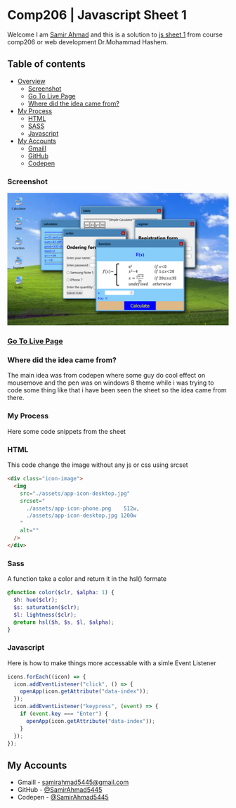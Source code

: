 # Comp206 | Javascript Sheet 1

Welcome I am [Samir Ahmad](https://github.com/SamirAhmad5445) and this is a solution to [js sheet 1](https://drive.google.com/file/d/1lOjS_C1OZBSSuOQcADZ3qUh7yHsG3100/view) from course comp206 or web development Dr.Mohammad Hashem.

## Table of contents

- [Overview](#overview)
  - [Screenshot](#screenshot)
  - [Go To Live Page](https://samirahmad5445.github.io/comp206-Sheet-1/)
  - [Where did the idea came from?](#where-did-the-idea-came-from)
- [My Process](#my-process)
  - [HTML](#html)
  - [SASS](#sass)
  - [Javascript](#javascript)
- [My Accounts](#my-accounts)
  - [Gmaill](mailto:samirahmad5445@gmail.com)
  - [GitHub](https://github.com/SamirAhmad5445)
  - [Codepen](https://codepen.io/Samir-Ahmad/)

### Screenshot

![Screenshot for my solution](./assets/screen-shot.png)

### [Go To Live Page](https://samirahmad5445.github.io/comp206-Sheet-1/)

### Where did the idea came from?

The main idea was from codepen where some guy do cool effect on mousemove and the pen was on windows 8 theme while i was trying to code some thing like that i have been seen the sheet so the idea came from there.

### My Process

Here some code snippets from the sheet

### HTML

This code change the image without any js or css using srcset

```html
<div class="icon-image">
  <img
    src="./assets/app-icon-desktop.jpg"
    srcset="
      ./assets/app-icon-phone.png    512w,
      ./assets/app-icon-desktop.jpg 1200w
    "
    alt=""
  />
</div>
```

### Sass

A function take a color and return it in the hsl() formate

```scss
@function color($clr, $alpha: 1) {
  $h: hue($clr);
  $s: saturation($clr);
  $l: lightness($clr);
  @return hsl($h, $s, $l, $alpha);
}
```

### Javascript

Here is how to make things more accessable with a simle Event Listener

```js
icons.forEach((icon) => {
  icon.addEventListener("click", () => {
    openApp(icon.getAttribute("data-index"));
  });
  icon.addEventListener("keypress", (event) => {
    if (event.key === "Enter") {
      openApp(icon.getAttribute("data-index"));
    }
  });
});
```

## My Accounts

- Gmaill - [samirahmad5445@gmail.com](samirahmad5445@gmail.com)
- GitHub - [@SamirAhmad5445](https://github.com/SamirAhmad5445)
- Codepen - [@SamirAhmad5445](https://codepen.io/Samir-Ahmad/)
